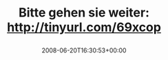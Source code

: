 ---
retweeted: false
source: <a href="http://twitter.com" rel="nofollow">Twitter Web Client</a>
entities:
  hashtags: []
  symbols: []
  user_mentions: []
  urls: []
display_text_range:
- '0'
- '49'
favorite_count: '0'
id_str: '839630865'
truncated: false
retweet_count: '0'
id: '839630865'
created_at: Fri Jun 20 16:30:53 +0000 2008
favorited: false
full_text: 'Bitte gehen sie weiter: http://tinyurl.com/69xcop'
lang: de
tags:
- pesos/twitter
date: '2008-06-20T16:30:53+00:00'
src: https://twitter.com/bascht/status/839630865
original_url: https://twitter.com/bascht/status/839630865
type: twitter_tweet
text: 'Bitte gehen sie weiter: http://tinyurl.com/69xcop'
title: 'Bitte gehen sie weiter: http://tinyurl.com/69xcop

  '

---